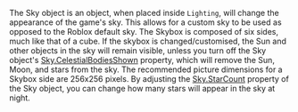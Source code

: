 The Sky object is an object, when placed inside `Lighting`, will change the appearance of the game's sky. This allows for a custom sky to be used as opposed to the Roblox default sky. The Skybox is composed of six sides, much like that of a cube. If the skybox is changed/customised, the Sun and other objects in the sky will remain visible, unless you turn off the Sky object's [Sky.CelestialBodiesShown](https://developer.roblox.com/api-reference/property/Sky/CelestialBodiesShown) property, which will remove the Sun, Moon, and stars from the sky. The recommended picture dimensions for a Skybox side are 256x256 pixels. By adjusting the [Sky.StarCount](https://developer.roblox.com/api-reference/property/Sky/StarCount) property of the Sky object, you can change how many stars will appear in the sky at night.